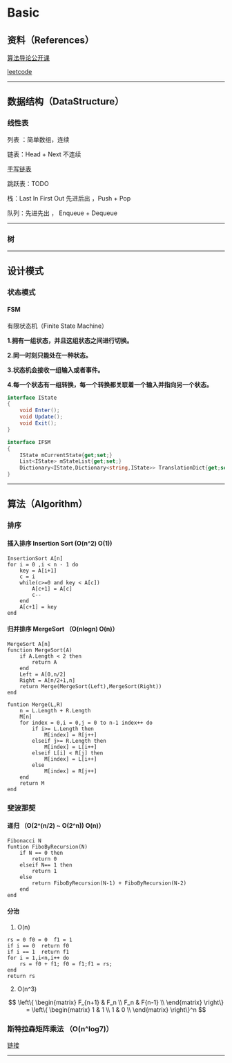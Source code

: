 # Basic

## 资料（References）

[算法导论公开课](http://open.163.com/special/opencourse/algorithms.html)

[leetcode](https://leetcode-cn.com/)

***

##  数据结构（DataStructure）

### 线性表

列表 ：简单数组，连续

链表：Head + Next 不连续

[手写链表](https://mp.weixin.qq.com/s/hKjkITbCRcnZBafpjiwWJA)

跳跃表：TODO

栈：Last In First Out 先进后出 ，Push + Pop

队列：先进先出 ， Enqueue + Dequeue

***

### 树











***

## 设计模式

### 状态模式

#### FSM

有限状态机（Finite State Machine）

**1.拥有一组状态，并且这组状态之间进行切换。**

**2.同一时刻只能处在一种状态。**

**3.状态机会接收一组输入或者事件。**

**4.每一个状态有一组转换，每一个转换都关联着一个输入并指向另一个状态。**

```C#
interface IState
{
    void Enter();
    void Update();
    void Exit();
}

interface IFSM
{
    IState mCurrentState{get;set;}
    List<IState> mStateList{get;set;}
    Dictionary<IState,Dictionary<string,IState>> TranslationDict{get;set;}
}
```













***

## 算法（Algorithm）

### 排序

#### 插入排序 Insertion Sort (O(n^2)  O(1))

```fake
InsertionSort A[n]
for i = 0 ,i < n - 1 do
	key = A[i+1]
	c = i
	while(c>=0 and key < A[c])
		A[c+1] = A[c]
		c--
	end
	A[c+1] = key
end
```



#### 归并排序 MergeSort （O(nlogn)  O(n)）

```fake
MergeSort A[n]
function MergeSort(A)
	if A.Length < 2 then
		return A
	end
    Left = A[0,n/2]
    Right = A[n/2+1,n]
    return Merge(MergeSort(Left),MergeSort(Right))
end

funtion Merge(L,R)
	n = L.Length + R.Length
	M[n]
	for index = 0,i = 0,j = 0 to n-1 index++ do
		if i>= L.Length then
			M[index] = R[j++]
		elseif j>= R.Length then
			M[index] = L[i++]
		elseif L[i] < R[j] then
			M[index] = L[i++]
		else
			M[index] = R[j++]
	end
	return M
end
```



### 斐波那契

#### 递归 （O(2^(n/2) ~ O(2^n))  O(n)）

```fake
Fibonacci N
funtion FiboByRecursion(N)
	if N == 0 then
		return 0
	elseif N== 1 then
		return 1
	else
		return FiboByRecursion(N-1) + FiboByRecursion(N-2)
	end
end
```

#### 分治

1. O(n)

```fake
rs = 0 f0 = 0  f1 = 1
if i == 0  return f0
if i == 1  return f1
for i = 1,i<n,i++ do
	rs = f0 + f1; f0 = f1;f1 = rs; 
end
return rs
```

2. O(n^3)

$$
\left\{ \begin{matrix}
F_{n+1} & F_n \\ 
F_n & F{n-1}  \\  
\end{matrix} \right\} =
\left\{ \begin{matrix}
1 & 1 \\ 
1 & 0  \\  
\end{matrix} \right\}^n
$$

### 斯特拉森矩阵乘法  （O(n^log7)）

[链接]([https://baike.baidu.com/item/%E6%96%AF%E7%89%B9%E6%8B%89%E6%A3%AE%E7%9F%A9%E9%98%B5%E4%B9%98%E6%B3%95/5996351?fr=aladdin](https://baike.baidu.com/item/斯特拉森矩阵乘法/5996351?fr=aladdin))





***

